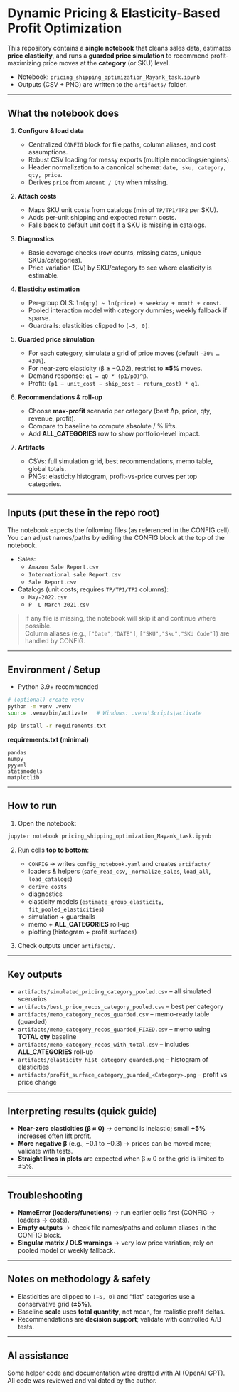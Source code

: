 # Dynamic Pricing & Elasticity-Based Profit Optimization

This repository contains a **single notebook** that cleans sales data, estimates
**price elasticity**, and runs a **guarded price simulation** to recommend profit-maximizing
price moves at the **category** (or SKU) level.

- Notebook: `pricing_shipping_optimization_Mayank_task.ipynb`
- Outputs (CSV + PNG) are written to the `artifacts/` folder.

---

## What the notebook does

1. **Configure & load data**
   - Centralized `CONFIG` block for file paths, column aliases, and cost assumptions.
   - Robust CSV loading for messy exports (multiple encodings/engines).
   - Header normalization to a canonical schema: `date, sku, category, qty, price`.
   - Derives `price` from `Amount / Qty` when missing.

2. **Attach costs**
   - Maps SKU unit costs from catalogs (min of `TP/TP1/TP2` per SKU).
   - Adds per-unit shipping and expected return costs.
   - Falls back to default unit cost if a SKU is missing in catalogs.

3. **Diagnostics**
   - Basic coverage checks (row counts, missing dates, unique SKUs/categories).
   - Price variation (CV) by SKU/category to see where elasticity is estimable.

4. **Elasticity estimation**
   - Per-group OLS: `ln(qty) ~ ln(price) + weekday + month + const`.
   - Pooled interaction model with category dummies; weekly fallback if sparse.
   - Guardrails: elasticities clipped to `[−5, 0]`.

5. **Guarded price simulation**
   - For each category, simulate a grid of price moves (default `−30% … +30%`).
   - For near-zero elasticity (β ≥ −0.02), restrict to **±5%** moves.
   - Demand response: `q1 = q0 * (p1/p0)^β`.
   - Profit: `(p1 − unit_cost − ship_cost − return_cost) * q1`.

6. **Recommendations & roll-up**
   - Choose **max-profit** scenario per category (best Δp, price, qty, revenue, profit).
   - Compare to baseline to compute absolute / % lifts.
   - Add **ALL_CATEGORIES** row to show portfolio-level impact.

7. **Artifacts**
   - CSVs: full simulation grid, best recommendations, memo table, global totals.
   - PNGs: elasticity histogram, profit-vs-price curves per top categories.

---

## Inputs (put these in the repo root)

The notebook expects the following files (as referenced in the CONFIG cell).  
You can adjust names/paths by editing the CONFIG block at the top of the notebook.

- Sales:
  - `Amazon Sale Report.csv`
  - `International sale Report.csv`
  - `Sale Report.csv`
- Catalogs (unit costs; requires `TP/TP1/TP2` columns):
  - `May-2022.csv`
  - `P  L March 2021.csv`

> If any file is missing, the notebook will skip it and continue where possible.  
> Column aliases (e.g., `["Date","DATE"]`, `["SKU","Sku","SKU Code"]`) are handled by CONFIG.

---

## Environment / Setup

- Python 3.9+ recommended

```bash
# (optional) create venv
python -m venv .venv
source .venv/bin/activate   # Windows: .venv\Scripts\activate

pip install -r requirements.txt
````

**requirements.txt (minimal)**

```
pandas
numpy
pyyaml
statsmodels
matplotlib
```

---

## How to run

1. Open the notebook:

```bash
jupyter notebook pricing_shipping_optimization_Mayank_task.ipynb
```

2. Run cells **top to bottom**:

   * `CONFIG` → writes `config_notebook.yaml` and creates `artifacts/`
   * loaders & helpers (`safe_read_csv`, `_normalize_sales`, `load_all`, `load_catalogs`)
   * `derive_costs`
   * diagnostics
   * elasticity models (`estimate_group_elasticity`, `fit_pooled_elasticities`)
   * simulation + guardrails
   * memo + **ALL\_CATEGORIES** roll-up
   * plotting (histogram + profit surfaces)

3. Check outputs under `artifacts/`.

---

## Key outputs

* `artifacts/simulated_pricing_category_pooled.csv` – all simulated scenarios
* `artifacts/best_price_recos_category_pooled.csv` – best per category
* `artifacts/memo_category_recos_guarded.csv` – memo-ready table (guarded)
* `artifacts/memo_category_recos_guarded_FIXED.csv` – memo using **TOTAL qty** baseline
* `artifacts/memo_category_recos_with_total.csv` – includes **ALL\_CATEGORIES** roll-up
* `artifacts/elasticity_hist_category_guarded.png` – histogram of elasticities
* `artifacts/profit_surface_category_guarded_<Category>.png` – profit vs price change

---

## Interpreting results (quick guide)

* **Near-zero elasticities (β ≈ 0)** → demand is inelastic; small **+5%** increases often lift profit.
* **More negative β** (e.g., −0.1 to −0.3) → prices can be moved more; validate with tests.
* **Straight lines in plots** are expected when β ≈ 0 or the grid is limited to ±5%.

---

## Troubleshooting

* **NameError (loaders/functions)** → run earlier cells first (CONFIG → loaders → costs).
* **Empty outputs** → check file names/paths and column aliases in the CONFIG block.
* **Singular matrix / OLS warnings** → very low price variation; rely on pooled model or weekly fallback.

---

## Notes on methodology & safety

* Elasticities are clipped to `[−5, 0]` and “flat” categories use a conservative grid (**±5%**).
* Baseline **scale** uses **total quantity**, not mean, for realistic profit deltas.
* Recommendations are **decision support**; validate with controlled A/B tests.

---

## AI assistance

Some helper code and documentation were drafted with AI (OpenAI GPT).
All code was reviewed and validated by the author.

